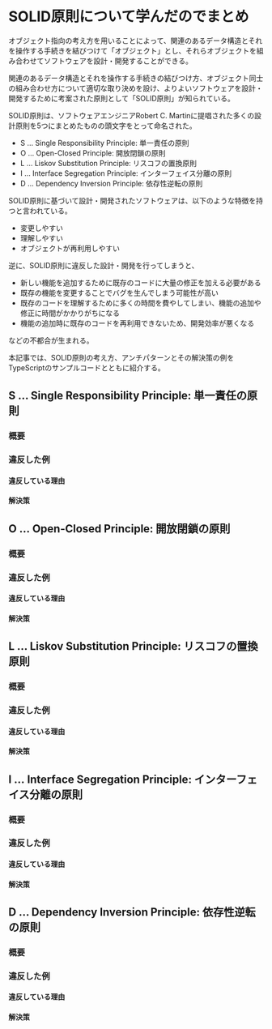 # SOLID原則について学んだのでまとめ

オブジェクト指向の考え方を用いることによって、関連のあるデータ構造とそれを操作する手続きを結びつけて「オブジェクト」とし、それらオブジェクトを組み合わせてソフトウェアを設計・開発することができる。

関連のあるデータ構造とそれを操作する手続きの結びつけ方、オブジェクト同士の組み合わせ方について適切な取り決めを設け、よりよいソフトウェアを設計・開発するために考案された原則として「SOLID原則」が知られている。

SOLID原則は、ソフトウェアエンジニアRobert C. Martinに提唱された多くの設計原則を5つにまとめたものの頭文字をとって命名された。

- S … Single Responsibility Principle: 単一責任の原則
- O … Open-Closed Principle: 開放閉鎖の原則
- L … Liskov Substitution Principle: リスコフの置換原則
- I … Interface Segregation Principle: インターフェイス分離の原則
- D … Dependency Inversion Principle: 依存性逆転の原則

SOLID原則に基づいて設計・開発されたソフトウェアは、以下のような特徴を持つと言われている。

- 変更しやすい
- 理解しやすい
- オブジェクトが再利用しやすい

逆に、SOLID原則に違反した設計・開発を行ってしまうと、

- 新しい機能を追加するために既存のコードに大量の修正を加える必要がある
- 既存の機能を変更することでバグを生んでしまう可能性が高い
- 既存のコードを理解するために多くの時間を費やしてしまい、機能の追加や修正に時間がかかりがちになる
- 機能の追加時に既存のコードを再利用できないため、開発効率が悪くなる

などの不都合が生まれる。

本記事では、SOLID原則の考え方、アンチパターンとその解決策の例をTypeScriptのサンプルコードとともに紹介する。

## S … Single Responsibility Principle: 単一責任の原則

### 概要

### 違反した例

#### 違反している理由

#### 解決策

## O … Open-Closed Principle: 開放閉鎖の原則

### 概要

### 違反した例

#### 違反している理由

#### 解決策

## L … Liskov Substitution Principle: リスコフの置換原則

### 概要

### 違反した例

#### 違反している理由

#### 解決策

## I … Interface Segregation Principle: インターフェイス分離の原則

### 概要

### 違反した例

#### 違反している理由

#### 解決策

## D … Dependency Inversion Principle: 依存性逆転の原則

### 概要

### 違反した例

#### 違反している理由

#### 解決策
